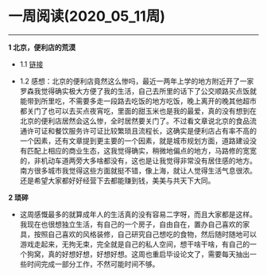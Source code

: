 # 一周阅读(2020_05_11周)

---

**1 北京，便利店的荒漠**

- 1.1 [链接](https://mp.weixin.qq.com/s/FKYYiMQVMJa7spGvLN2Vag)

- 1.2 感想：北京的便利店竟然这么惨吗，最近一两年上学的地方附近开了一家罗森我觉得确实极大方便了我的生活，自己去所里的话下了公交顺路买点饭就能带到所里吃，不需要多走一段路去吃饭的地方吃饭，晚上离开的晚其他超市都关门了也可以去买点夜宵吃，里面的甜玉米也是我的最爱，真的没有想到在北京的便利店居然会这么惨，全时居然要关门了。不过看文章说北京的食品流通许可证和餐饮服务许可证比较繁琐且流程长，这确实是便利店占有率不高的一个因素，还有文章提到更主要的一个因素，就是城市规划方面，道路建设没有匹配上相应的商业生态，这我觉得确实，稍微地偏点的地方，马路修的宽宽的，非机动车道两旁大多啥都没有，这也是让我觉得非常没有居住感的地方。南方很多城市我觉得这些方面就挺不错，像上海，就让人觉得生活气息很浓。还是希望大家都好好经营下去都能赚到钱，美美与共天下大同。

**2 琐碎**

- 这周感慨最多的就算成年人的生活真的没有容易二字呀，而且大家都是这样。我现在也很想独立生活，有自己的一个房子，自由自在，置办自己喜欢的家具，按照自己喜欢的风格装修，自己研究自己想吃的食物，然后随时随地可以游戏走起来，无拘无束，完全就是自己的私人空间，想干啥干啥，有自己的一个狗窝，真的好想好想，好想好想。这周也重启毕设论文了，需要每天抽出一些时间完成一部分工作，不然可能时间不够。